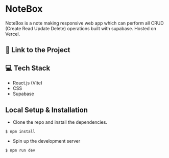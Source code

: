 # NoteBox
NoteBox is a note making responsive web app which can perform all CRUD (Create Read Update Delete) operations built with supabase. Hosted on Vercel.

## :link: Link to the Project

## :computer: Tech Stack
* React.js (Vite)
* CSS
* Supabase

## Local Setup & Installation
* Clone the repo and install the dependencies.
```
$ npm install
```
* Spin up the development server
```
$ npm run dev
```
